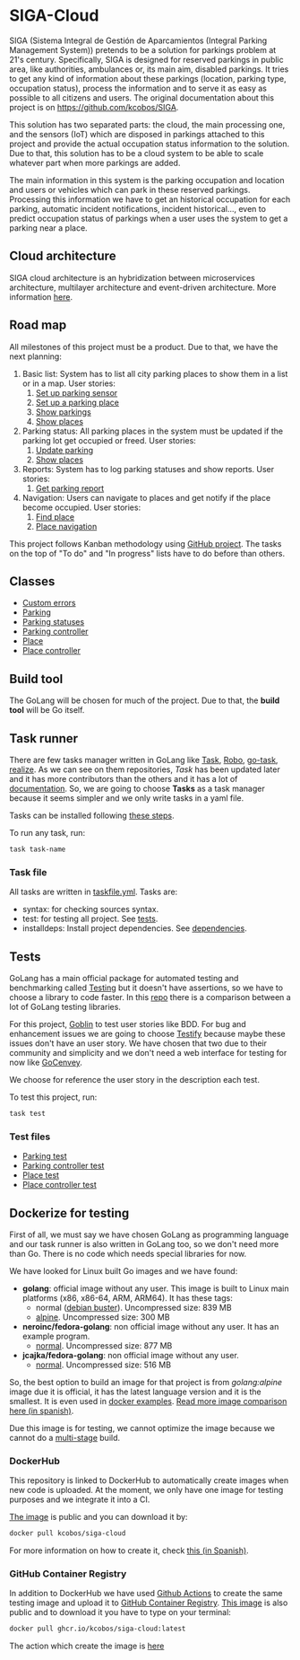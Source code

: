 # SIGA-Cloud

SIGA (Sistema Integral de Gestión de Aparcamientos (Integral Parking Management System)) pretends to be a solution for parkings problem at 21's century. Specifically, SIGA is designed for reserved parkings in public area, like authorities, ambulances or, its main aim, disabled parkings. It tries to get any kind of information about these parkings (location, parking type, occupation status), process the information and to serve it as easy as possible to all citizens and users. The original documentation about this project is on <https://github.com/kcobos/SIGA>.

This solution has two separated parts: the cloud, the main processing one, and the sensors (IoT) which are disposed in parkings attached to this project and provide the actual occupation status information to the solution. Due to that, this solution has to be a cloud system to be able to scale whatever part when more parkings are added.

The main information in this system is the parking occupation and location and users or vehicles which can park in these reserved parkings. Processing this information we have to get an historical occupation for each parking, automatic incident notifications, incident historical..., even to predict occupation status of parkings when a user uses the system to get a parking near a place.

## Cloud architecture

SIGA cloud architecture is an hybridization between microservices architecture, multilayer architecture and event-driven architecture. More information [here](docs/architecture.md).

## Road map

All milestones of this project must be a product. Due to that, we have the next planning:

1. Basic list: System has to list all city parking places to show them in a list or in a map. User stories:
   1. [Set up parking sensor](https://github.com/kcobos/SIGA-Cloud/issues/2)
   2. [Set up a parking place](https://github.com/kcobos/SIGA-Cloud/issues/3)
   3. [Show parkings](https://github.com/kcobos/SIGA-Cloud/issues/16)
   4. [Show places](https://github.com/kcobos/SIGA-Cloud/issues/6)
2. Parking status: All parking places in the system must be updated if the parking lot get occupied or freed. User stories:
   1. [Update parking](https://github.com/kcobos/SIGA-Cloud/issues/7)
   2. [Show places](https://github.com/kcobos/SIGA-Cloud/issues/6)
3. Reports: System has to log parking statuses and show reports. User stories:
   1. [Get parking report](https://github.com/kcobos/SIGA-Cloud/issues/9)
4. Navigation: Users can navigate to places and get notify if the place become occupied. User stories:
   1. [Find place](https://github.com/kcobos/SIGA-Cloud/issues/15)
   2. [Place navigation](https://github.com/kcobos/SIGA-Cloud/issues/8)

This project follows Kanban methodology using [GitHub project](https://github.com/kcobos/SIGA-Cloud/projects/2). The tasks on the top of "To do" and "In progress" lists have to do before than others.

## Classes

- [Custom errors](internal/errors/errors.go)
- [Parking](internal/models/parking.go)
- [Parking statuses](internal/models/status.go)
- [Parking controller](internal/controllers/parkings.go)
- [Place](internal/models/place.go)
- [Place controller](internal/controllers/places.go)

## Build tool

The GoLang will be chosen for much of the project. Due to that, the **build tool** will be Go itself.

## Task runner

There are few tasks manager written in GoLang like [Task](https://github.com/go-task/task), [Robo](https://github.com/tj/robo), [go-task](https://github.com/leandroveronezi/go-task), [realize](https://github.com/oxequa/realize). As we can see on them repositories, *Task* has been updated later and it has more contributors than the others and it has a lot of [documentation](https://taskfile.dev). So, we are going to choose **Tasks** as a task manager because it seems simpler and we only write tasks in a yaml file.

Tasks can be installed following [these steps](https://taskfile.dev/#/installation?id=install-script).

To run any task, run:

```bash
task task-name
```

### Task file

All tasks are written in [taskfile.yml](./Taskfile.yml). Tasks are:

- syntax: for checking sources syntax.
- test: for testing all project. See [tests](#test-files).
- installdeps: Install project dependencies. See [dependencies](go.mod).

## Tests

GoLang has a main official package for automated testing and benchmarking called [Testing](https://golang.org/pkg/testing/) but it doesn't have assertions, so we have to choose a library to code faster. In this [repo](https://github.com/bmuschko/go-testing-frameworks) there is a comparison between a lot of GoLang testing libraries.

For this project, [Goblin](https://github.com/franela/goblin) to test user stories like BDD. For bug and  enhancement issues we are going to choose [Testify](https://github.com/stretchr/testify) because maybe these issues don't have an user story. We have chosen that two due to their community and simplicity and we don't need a web interface for testing for now like [GoCenvey](https://github.com/smartystreets/goconvey).

We choose for reference the user story in the description each test.

To test this project, run:

```bash
task test
```

### Test files

- [Parking test](internal/models/parking_test.go)
- [Parking controller test](internal/controllers/parkings_test.go)
- [Place test](internal/models/place_test.go)
- [Place controller test](internal/controllers/places_test.go)

## Dockerize for testing

First of all, we must say we have chosen GoLang as programming language and our task runner is also written in GoLang too, so we don't need more than Go. There is no code which needs special libraries for now.

We have looked for Linux built Go images and we have found:

- **golang**: official image without any user. This image is built to Linux main platforms (x86, x86-64, ARM, ARM64). It has these tags:
  - normal ([debian buster](https://github.com/docker-library/golang/blob/a7f393378d8566caf777ad2e6b9dc9d014875a88/1.15/buster/Dockerfile)). Uncompressed size: 839 MB
  - [alpine](https://github.com/docker-library/golang/blob/a7f393378d8566caf777ad2e6b9dc9d014875a88/1.15/alpine3.12/Dockerfile). Uncompressed size: 300 MB
- **neroinc/fedora-golang**: non official image without any user. It has an example program.
  - [normal](https://github.com/NeroINC/docker/blob/master/fedora-golang/Dockerfile). Uncompressed size: 877 MB
- **jcajka/fedora-golang**: non official image without any user.
  - [normal](https://github.com/jcajka/fedora-golang/blob/master/f25/Dockerfile). Uncompressed size: 516 MB

So, the best option to build an image for that project is from *golang:alpine* image due it is official, it has the latest language version and it is the smallest. It is even used in [docker examples](https://docs.docker.com/develop/develop-images/multistage-build/#use-multi-stage-builds). [Read more image comparison here (in spanish)](https://github.com/kcobos/Ejercicios-CC/blob/master/Tema3/Comparacion_imagenes.md).

Due this image is for testing, we cannot optimize the image because we cannot do a [multi-stage](https://docs.docker.com/develop/develop-images/multistage-build/#use-multi-stage-builds) build.

### DockerHub

This repository is linked to DockerHub to automatically create images when new code is uploaded. At the moment, we only have one image for testing purposes and we integrate it into a CI.

[The image](https://hub.docker.com/r/kcobos/siga-cloud) is public and you can download it by:

```bash
docker pull kcobos/siga-cloud
```

For more information on how to create it, check [this (in Spanish)](https://github.com/kcobos/Ejercicios-CC/blob/master/Tema3/configuracion_dockerhub.md).

### GitHub Container Registry

In addition to DockerHub we have used [Github Actions](https://github.com/features/actions) to create the same testing image and upload it to [GitHub Container Registry](https://ghcr.io/). [This image](https://github.com/users/kcobos/packages/container/package/siga-cloud) is also public and to download it you have to type on your terminal:

```bash
docker pull ghcr.io/kcobos/siga-cloud:latest
```

The action which create the image is [here](.github/workflows/ghcr_publish.yml)
